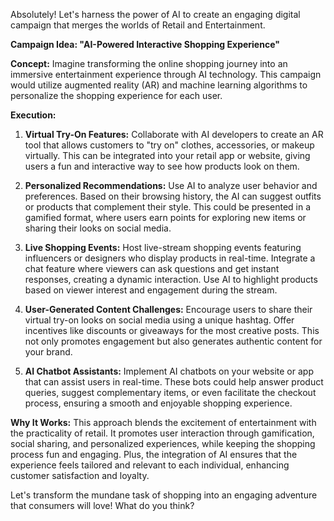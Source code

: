 Absolutely! Let's harness the power of AI to create an engaging digital campaign that merges the worlds of Retail and Entertainment.

**Campaign Idea: "AI-Powered Interactive Shopping Experience"**

**Concept:** Imagine transforming the online shopping journey into an immersive entertainment experience through AI technology. This campaign would utilize augmented reality (AR) and machine learning algorithms to personalize the shopping experience for each user.

**Execution:**

1. **Virtual Try-On Features:** Collaborate with AI developers to create an AR tool that allows customers to "try on" clothes, accessories, or makeup virtually. This can be integrated into your retail app or website, giving users a fun and interactive way to see how products look on them.

2. **Personalized Recommendations:** Use AI to analyze user behavior and preferences. Based on their browsing history, the AI can suggest outfits or products that complement their style. This could be presented in a gamified format, where users earn points for exploring new items or sharing their looks on social media.

3. **Live Shopping Events:** Host live-stream shopping events featuring influencers or designers who display products in real-time. Integrate a chat feature where viewers can ask questions and get instant responses, creating a dynamic interaction. Use AI to highlight products based on viewer interest and engagement during the stream.

4. **User-Generated Content Challenges:** Encourage users to share their virtual try-on looks on social media using a unique hashtag. Offer incentives like discounts or giveaways for the most creative posts. This not only promotes engagement but also generates authentic content for your brand.

5. **AI Chatbot Assistants:** Implement AI chatbots on your website or app that can assist users in real-time. These bots could help answer product queries, suggest complementary items, or even facilitate the checkout process, ensuring a smooth and enjoyable shopping experience.

**Why It Works:** This approach blends the excitement of entertainment with the practicality of retail. It promotes user interaction through gamification, social sharing, and personalized experiences, while keeping the shopping process fun and engaging. Plus, the integration of AI ensures that the experience feels tailored and relevant to each individual, enhancing customer satisfaction and loyalty.

Let's transform the mundane task of shopping into an engaging adventure that consumers will love! What do you think?